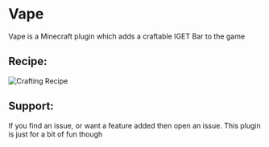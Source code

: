 # Vape
Vape is a Minecraft plugin which adds a craftable IGET Bar to the game

## Recipe:
![Crafting Recipe](https://i.imgur.com/drs1vnG.png)

## Support:
If you find an issue, or want a feature added then open an issue. This plugin is just for a bit of fun though
